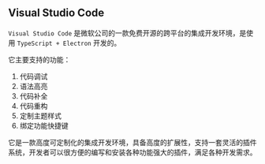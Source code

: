 ## Visual Studio Code

`Visual Studio Code` 是微软公司的一款免费开源的跨平台的集成开发环境，是使用 `TypeScript + Electron` 开发的。

它主要支持的功能：
1. 代码调试
2. 语法高亮
3. 代码补全
4. 代码重构
5. 定制主题样式
5. 绑定功能快捷键

它是一款高度可定制化的集成开发环境，具备高度的扩展性，支持一套灵活的插件系统，开发者可以很方便的编写和安装各种功能强大的插件，满足各种开发需求。
